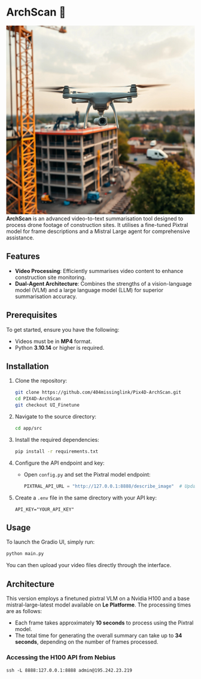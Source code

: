 # ArchScan 🚁

![ARCHSCAN Logo](https://github.com/404missinglink/Pix4D-ArchScan/raw/UI_Finetune/media/images/image-16.jpeg)
**ArchScan** is an advanced video-to-text summarisation tool designed to process drone footage of construction sites. It utilises a fine-tuned Pixtral model for frame descriptions and a Mistral Large agent for comprehensive assistance.

## Features

- **Video Processing**: Efficiently summarises video content to enhance construction site monitoring.
- **Dual-Agent Architecture**: Combines the strengths of a vision-language model (VLM) and a large language model (LLM) for superior summarisation accuracy.

## Prerequisites

To get started, ensure you have the following:

- Videos must be in **MP4** format.
- Python **3.10.14** or higher is required.

## Installation

1. Clone the repository:

   ```bash
   git clone https://github.com/404missinglink/Pix4D-ArchScan.git
   cd PIX4D-ArchScan
   git checkout UI_Finetune
   ```

2. Navigate to the source directory:

   ```bash
   cd app/src
   ```

3. Install the required dependencies:

   ```bash
   pip install -r requirements.txt
   ```

4. Configure the API endpoint and key:

   - Open `config.py` and set the Pixtral model endpoint:
     ```python
     PIXTRAL_API_URL = "http://127.0.0.1:8888/describe_image"  # Update if different
     ```

5. Create a `.env` file in the same directory with your API key:
   ```
   API_KEY="YOUR_API_KEY"
   ```

## Usage

To launch the Gradio UI, simply run:

```bash
python main.py
```

You can then upload your video files directly through the interface.

## Architecture

This version employs a finetuned pixtral VLM on a Nvidia H100 and a base mistral-large-latest model available on **Le Platforme**. The processing times are as follows:

- Each frame takes approximately **10 seconds** to process using the Pixtral model.
- The total time for generating the overall summary can take up to **34 seconds**, depending on the number of frames processed.

### Accessing the H100 API from Nebius

```
ssh -L 8888:127.0.0.1:8888 admin@195.242.23.219
```
